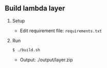 
## Build lambda layer

1. Setup
    - Edit requirement file: `requirements.txt`

2. Run
    ```sh
    $ ./build.sh
    ```
   - Output: ./output/layer.zip
